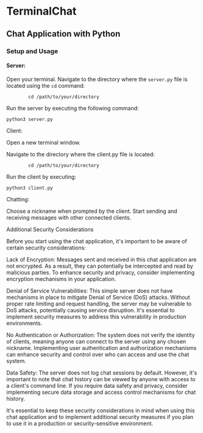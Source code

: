 # TerminalChat

## Chat Application with Python

### Setup and Usage

#### Server:

Open your terminal.
Navigate to the directory where the `server.py` file is located using the `cd` command:

            cd /path/to/your/directory

Run the server by executing the following command:


    python3 server.py

Client:

Open a new terminal window.

Navigate to the directory where the client.py file is located:

            cd /path/to/your/directory

Run the client by executing:

    python3 client.py

Chatting:

Choose a nickname when prompted by the client.
Start sending and receiving messages with other connected clients.

Additional Security Considerations

Before you start using the chat application, it's important to be aware of certain security considerations:

Lack of Encryption: Messages sent and received in this chat application are not encrypted. As a result, they can potentially be intercepted and read by malicious parties. To enhance security and privacy, consider implementing encryption mechanisms in your application.

Denial of Service Vulnerabilities: This simple server does not have mechanisms in place to mitigate Denial of Service (DoS) attacks. Without proper rate limiting and request handling, the server may be vulnerable to DoS attacks, potentially causing service disruption. It's essential to implement security measures to address this vulnerability in production environments.

No Authentication or Authorization: The system does not verify the identity of clients, meaning anyone can connect to the server using any chosen nickname. Implementing user authentication and authorization mechanisms can enhance security and control over who can access and use the chat system.

Data Safety: The server does not log chat sessions by default. However, it's important to note that chat history can be viewed by anyone with access to a client's command line. If you require data safety and privacy, consider implementing secure data storage and access control mechanisms for chat history.

It's essential to keep these security considerations in mind when using this chat application and to implement additional security measures if you plan to use it in a production or security-sensitive environment.
